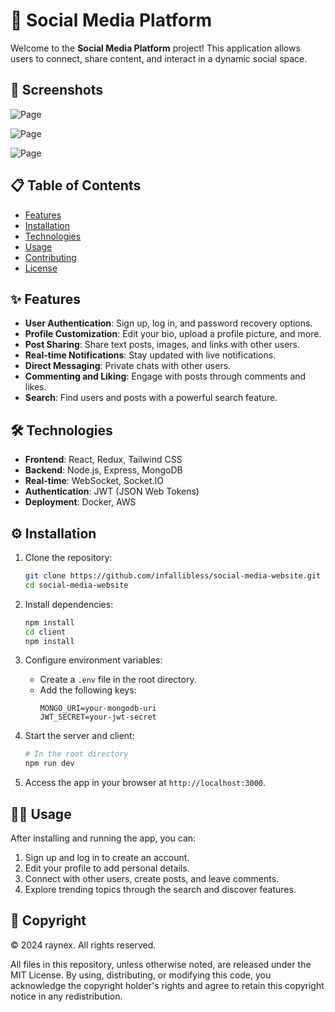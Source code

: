 
# 📱 Social Media Platform

Welcome to the **Social Media Platform** project! This application allows users to connect, share content, and interact in a dynamic social space.

## 📸 Screenshots

![Page](https://cdn.discordapp.com/attachments/1289933054676303894/1300872614914556055/image.png?ex=67226b88&is=67211a08&hm=ce76d40800eeff7e4a2b4069576142542f0140d80e0dec645b4c570603ef0867&)

![Page](https://cdn.discordapp.com/attachments/1289933054676303894/1300872665879548017/image.png?ex=67226b94&is=67211a14&hm=66771eb75b76ba26aad46f31a4e2d8a189216466039e5d8ff2a2f90daf2a5bf7&)

![Page](https://cdn.discordapp.com/attachments/1289933054676303894/1300872768367366164/image.png?ex=67226bad&is=67211a2d&hm=7c3b71fec4b4ffb4224b0a4c570fa9a7cb6ee78cec63842e3107a23d49c725af&)

## 📋 Table of Contents

- [Features](#features)
- [Installation](#installation)
- [Technologies](#technologies)
- [Usage](#usage)
- [Contributing](#contributing)
- [License](#license)

## ✨ Features

- **User Authentication**: Sign up, log in, and password recovery options.
- **Profile Customization**: Edit your bio, upload a profile picture, and more.
- **Post Sharing**: Share text posts, images, and links with other users.
- **Real-time Notifications**: Stay updated with live notifications.
- **Direct Messaging**: Private chats with other users.
- **Commenting and Liking**: Engage with posts through comments and likes.
- **Search**: Find users and posts with a powerful search feature.

## 🛠️ Technologies

- **Frontend**: React, Redux, Tailwind CSS
- **Backend**: Node.js, Express, MongoDB
- **Real-time**: WebSocket, Socket.IO
- **Authentication**: JWT (JSON Web Tokens)
- **Deployment**: Docker, AWS

## ⚙️ Installation

1. Clone the repository:
   ```bash
   git clone https://github.com/infallibless/social-media-website.git
   cd social-media-website
   ```

2. Install dependencies:
   ```bash
   npm install
   cd client
   npm install
   ```

3. Configure environment variables:
   - Create a `.env` file in the root directory.
   - Add the following keys:
     ```plaintext
     MONGO_URI=your-mongodb-uri
     JWT_SECRET=your-jwt-secret
     ```

4. Start the server and client:
   ```bash
   # In the root directory
   npm run dev
   ```

5. Access the app in your browser at `http://localhost:3000`.

## 🧑‍💻 Usage

After installing and running the app, you can:
1. Sign up and log in to create an account.
2. Edit your profile to add personal details.
3. Connect with other users, create posts, and leave comments.
4. Explore trending topics through the search and discover features.

## 📜 Copyright

© 2024 raynex. All rights reserved.

All files in this repository, unless otherwise noted, are released under the MIT License. By using, distributing, or modifying this code, you acknowledge the copyright holder's rights and agree to retain this copyright notice in any redistribution.
